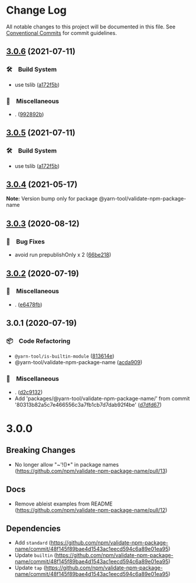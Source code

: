 # Change Log

All notable changes to this project will be documented in this file.
See [Conventional Commits](https://conventionalcommits.org) for commit guidelines.

## [3.0.6](https://github.com/bluelovers/ws-yarn-workspaces/compare/@yarn-tool/validate-npm-package-name@3.0.4...@yarn-tool/validate-npm-package-name@3.0.6) (2021-07-11)


### 🛠　Build System

* use tslib ([a172f5b](https://github.com/bluelovers/ws-yarn-workspaces/commit/a172f5b85b6b74256ebc8707435e0756adfd533a))


### 🔖　Miscellaneous

* . ([992892b](https://github.com/bluelovers/ws-yarn-workspaces/commit/992892bbf110cad2a8ee559521fc64506700e228))





## [3.0.5](https://github.com/bluelovers/ws-yarn-workspaces/compare/@yarn-tool/validate-npm-package-name@3.0.4...@yarn-tool/validate-npm-package-name@3.0.5) (2021-07-11)


### 🛠　Build System

* use tslib ([a172f5b](https://github.com/bluelovers/ws-yarn-workspaces/commit/a172f5b85b6b74256ebc8707435e0756adfd533a))





## [3.0.4](https://github.com/bluelovers/ws-yarn-workspaces/compare/@yarn-tool/validate-npm-package-name@3.0.3...@yarn-tool/validate-npm-package-name@3.0.4) (2021-05-17)

**Note:** Version bump only for package @yarn-tool/validate-npm-package-name





## [3.0.3](https://github.com/bluelovers/ws-yarn-workspaces/compare/@yarn-tool/validate-npm-package-name@3.0.2...@yarn-tool/validate-npm-package-name@3.0.3) (2020-08-12)


### 🐛　Bug Fixes

* avoid run prepublishOnly x 2 ([66be218](https://github.com/bluelovers/ws-yarn-workspaces/commit/66be2186a617129e9c9594882ef2ccfa843c6a24))





## [3.0.2](https://github.com/bluelovers/ws-yarn-workspaces/compare/@yarn-tool/validate-npm-package-name@3.0.1...@yarn-tool/validate-npm-package-name@3.0.2) (2020-07-19)


### 🔖　Miscellaneous

* . ([e6478fb](https://github.com/bluelovers/ws-yarn-workspaces/commit/e6478fb9e579ca2eb0315141a5aa05b0b86a1b07))





## 3.0.1 (2020-07-19)


### 📦　Code Refactoring

* `@yarn-tool/is-builtin-module` ([813614e](https://github.com/bluelovers/ws-yarn-workspaces/commit/813614e2d60d4d05558368af2b03f074580c3c72))
* @yarn-tool/validate-npm-package-name ([acda909](https://github.com/bluelovers/ws-yarn-workspaces/commit/acda9091923a890da8743c05b6f63203de68d0b5))


### 🔖　Miscellaneous

* . ([d2c9132](https://github.com/bluelovers/ws-yarn-workspaces/commit/d2c9132a20002352b271d6dc7acaf21983586fcb))
* Add 'packages/@yarn-tool/validate-npm-package-name/' from commit '80313b82a5c7e466556c3a7fb1cb7d7dab92f4be' ([d7dfd67](https://github.com/bluelovers/ws-yarn-workspaces/commit/d7dfd670b1d27a765ec602c7333f36439cd56391))





# 3.0.0

## Breaking Changes

- No longer allow "~'!()*" in package names (https://github.com/npm/validate-npm-package-name/pull/13)

## Docs

- Remove ableist examples from README (https://github.com/npm/validate-npm-package-name/pull/12)

## Dependencies

- Add `standard` (https://github.com/npm/validate-npm-package-name/commit/48f145f89bae4d1543ac1eecd594c6a89e01ea95)
- Update `builtin` (https://github.com/npm/validate-npm-package-name/commit/48f145f89bae4d1543ac1eecd594c6a89e01ea95)
- Update `tap` (https://github.com/npm/validate-npm-package-name/commit/48f145f89bae4d1543ac1eecd594c6a89e01ea95)
